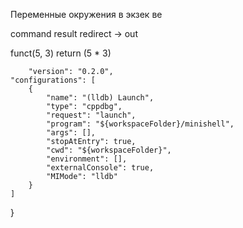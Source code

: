 Переменные окружения в экзек ве

command result
redirect -> out 

funct(5, 3)
	return (5 * 3)


		"version": "0.2.0",
	"configurations": [
		{
			"name": "(lldb) Launch",
			"type": "cppdbg",
			"request": "launch",
			"program": "${workspaceFolder}/minishell",
			"args": [],
			"stopAtEntry": true,
			"cwd": "${workspaceFolder}",
			"environment": [],
			"externalConsole": true,
			"MIMode": "lldb"
		}
	]
}